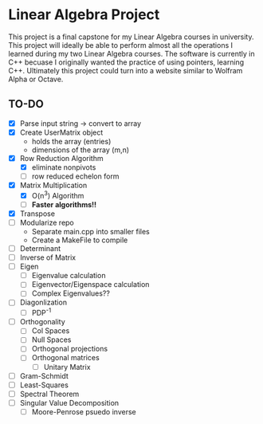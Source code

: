 # Linear Algebra Project

This project is a final capstone for my Linear Algebra courses in university. This project will ideally be able to 
perform almost all the operations I learned during my two Linear Algebra courses. The software is currently in C++ becuase
I originally wanted the practice of using pointers, learning C++. Ultimately this project could turn into a website similar
to Wolfram Alpha or Octave. 

## TO-DO
- [x] Parse input string -> convert to array
- [x] Create UserMatrix object
    - holds the array (entries)
    - dimensions of the array (m,n)
- [x] Row Reduction Algorithm
    - [x] eliminate nonpivots
    - [ ] row reduced echelon form
- [x] Matrix Multiplication
    - [x] O(n<sup>3</sup>) Algorithm
    - [ ] **Faster algorithms!!**
- [x] Transpose
- [ ] Modularize repo
    - Separate main.cpp into smaller files
    - Create a MakeFile to compile
- [ ] Determinant
- [ ] Inverse of Matrix
- [ ] Eigen
    - [ ] Eigenvalue calculation
    - [ ] Eigenvector/Eigenspace calculation
    - [ ] Complex Eigenvalues??
- [ ] Diagonlization
    - [ ] PDP<sup>-1</sup>
- [ ] Orthogonality
    - [ ] Col Spaces
    - [ ] Null Spaces
    - [ ] Orthogonal projections
    - [ ] Orthogonal matrices
        - [ ] Unitary Matrix
- [ ] Gram-Schmidt
- [ ] Least-Squares
- [ ] Spectral Theorem
- [ ] Singular Value Decomposition
    - [ ] Moore-Penrose psuedo inverse
